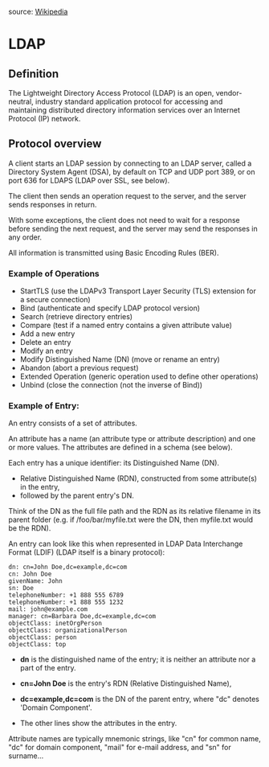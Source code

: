 source: [Wikipedia](https://en.wikipedia.org/wiki/Lightweight_Directory_Access_Protocol)

# LDAP



## Definition

The Lightweight Directory Access Protocol (LDAP) is an open, vendor-neutral,
industry standard application protocol for accessing and maintaining
distributed directory information services
over an Internet Protocol (IP) network.

## Protocol overview

A client starts an LDAP session by connecting to an LDAP server,
called a Directory System Agent (DSA), by default
on TCP and UDP port 389, or on port 636 for LDAPS (LDAP over SSL, see below).

The client then sends an operation request to the server,
and the server sends responses in return.

With some exceptions,
the client does not need to wait for a response before sending the next request,
and the server may send the responses in any order.

All information is transmitted using Basic Encoding Rules (BER).

### Example of Operations

- StartTLS (use the LDAPv3 Transport Layer Security (TLS) extension for a secure connection)
- Bind (authenticate and specify LDAP protocol version)
- Search (retrieve directory entries)
- Compare (test if a named entry contains a given attribute value)
- Add a new entry
- Delete an entry
- Modify an entry
- Modify Distinguished Name (DN) (move or rename an entry)
- Abandon (abort a previous request)
- Extended Operation (generic operation used to define other operations)
- Unbind (close the connection (not the inverse of Bind))

### Example of Entry:

An entry consists of a set of attributes.

An attribute has a name (an attribute type or attribute description) and one or more values. The attributes are defined in a schema (see below).

Each entry has a unique identifier: its Distinguished Name (DN).

- Relative Distinguished Name (RDN), constructed from some attribute(s) in the entry,
- followed by the parent entry's DN.

Think of the DN as the full file path and the RDN as its relative filename in its parent folder (e.g. if /foo/bar/myfile.txt were the DN, then myfile.txt would be the RDN).

An entry can look like this when represented in LDAP Data Interchange Format (LDIF)
(LDAP itself is a binary protocol):

```LDIF
dn: cn=John Doe,dc=example,dc=com
cn: John Doe
givenName: John
sn: Doe
telephoneNumber: +1 888 555 6789
telephoneNumber: +1 888 555 1232
mail: john@example.com
manager: cn=Barbara Doe,dc=example,dc=com
objectClass: inetOrgPerson
objectClass: organizationalPerson
objectClass: person
objectClass: top
```

- **dn** is the distinguished name of the entry; it is neither an attribute nor a part of the entry.

- **cn=John Doe** is the entry's RDN (Relative Distinguished Name),

- **dc=example,dc=com** is the DN of the parent entry, where "dc" denotes 'Domain Component'.

- The other lines show the attributes in the entry.

Attribute names are typically mnemonic strings, like "cn" for common name, "dc" for domain component, "mail" for e-mail address, and "sn" for surname...
